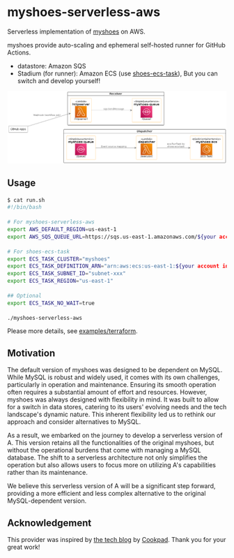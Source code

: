 # myshoes-serverless-aws

Serverless implementation of [myshoes](https://github.com/whywaita/myshoes) on AWS.

myshoes provide auto-scaling and ephemeral self-hosted runner for GitHub Actions.

- datastore: Amazon SQS
- Stadium (for runner): Amazon ECS (use [shoes-ecs-task](https://github.com/whywaita/shoes-ecs-task)), But you can switch and develop yourself!

![overview](./docs/overview.png)

## Usage

```bash
$ cat run.sh
#!/bin/bash

# For myshoes-serverless-aws
export AWS_DEFAULT_REGION=us-east-1
export AWS_SQS_QUEUE_URL=https://sqs.us-east-1.amazonaws.com/${your account id}/myshoes-queue

# For shoes-ecs-task
export ECS_TASK_CLUSTER="myshoes"
export ECS_TASK_DEFINITION_ARN="arn:aws:ecs:us-east-1:${your account id}:task-definition/myshoes"
export ECS_TASK_SUBNET_ID="subnet-xxx"
export ECS_TASK_REGION="us-east-1"

## Optional
export ECS_TASK_NO_WAIT=true

./myshoes-serverless-aws
```

Please more details, see [examples/terraform](./examples/terraform).

## Motivation

The default version of myshoes was designed to be dependent on MySQL. While MySQL is robust and widely used, it comes with its own challenges, particularly in operation and maintenance. Ensuring its smooth operation often requires a substantial amount of effort and resources.
However, myshoes was always designed with flexibility in mind. It was built to allow for a switch in data stores, catering to its users' evolving needs and the tech landscape's dynamic nature. This inherent flexibility led us to rethink our approach and consider alternatives to MySQL.

As a result, we embarked on the journey to develop a serverless version of A. This version retains all the functionalities of the original myshoes, but without the operational burdens that come with managing a MySQL database. The shift to a serverless architecture not only simplifies the operation but also allows users to focus more on utilizing A's capabilities rather than its maintenance.

We believe this serverless version of A will be a significant step forward, providing a more efficient and less complex alternative to the original MySQL-dependent version.

## Acknowledgement

This provider was inspired by [the tech blog](https://techlife.cookpad.com/entry/2022/11/07/124025) by [Cookpad](https://github.com/cookpad). Thank you for your great work! 